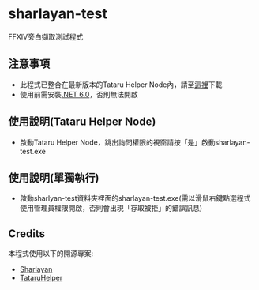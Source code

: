 # sharlayan-test
FFXIV旁白擷取測試程式

## 注意事項
* 此程式已整合在最新版本的Tataru Helper Node內，請至[這裡](https://home.gamer.com.tw/artwork.php?sn=5323128)下載
* 使用前需安裝[.NET 6.0](https://dotnet.microsoft.com/en-us/download/dotnet/thank-you/sdk-6.0.407-windows-x64-installer)，否則無法開啟

## 使用說明(Tataru Helper Node)
* 啟動Tataru Helper Node，跳出詢問權限的視窗請按「是」啟動sharlayan-test.exe

## 使用說明(單獨執行)
* 啟動sharlyan-test資料夾裡面的sharlayan-test.exe(需以滑鼠右鍵點選程式使用管理員權限開啟，否則會出現「存取被拒」的錯誤訊息)

## Credits
本程式使用以下的開源專案:
* [Sharlayan](https://github.com/FFXIVAPP/sharlayan)
* [TataruHelper](https://github.com/NightlyRevenger/TataruHelper)

